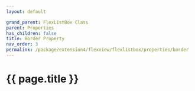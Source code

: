 ```yaml
---
layout: default

grand_parent: FlexListBox Class
parent: Properties
has_children: false
title: Border Property
nav_order: 3
permalink: /package/extension4/flexview/flexlistbox/properties/border
---
```

# {{ page.title }}